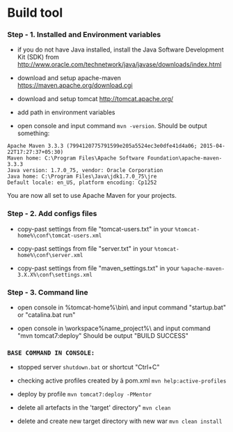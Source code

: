 # Build tool


### Step - 1. Installed and Environment variables

* if you do not have Java installed, install the Java Software Development Kit (SDK) from 
  http://www.oracle.com/technetwork/java/javase/downloads/index.html

* download and setup apache-maven https://maven.apache.org/download.cgi

* download and setup tomcat http://tomcat.apache.org/

* add path in environment variables

* open console and input command `mvn -version`. Should be output something:

```
Apache Maven 3.3.3 (7994120775791599e205a5524ec3e0dfe41d4a06; 2015-04-22T17:27:37+05:30)
Maven home: C:\Program Files\Apache Software Foundation\apache-maven-3.3.3
Java version: 1.7.0_75, vendor: Oracle Corporation
Java home: C:\Program Files\Java\jdk1.7.0_75\jre
Default locale: en_US, platform encoding: Cp1252
```
		
You are now all set to use Apache Maven for your projects.


### Step - 2. Add configs files

* copy-past settings from file "tomcat-users.txt" in your `%tomcat-home%\conf\tomcat-users.xml` 

* copy-past settings from file "server.txt" in your `%tomcat-home%\conf\server.xml`

* copy-past settings from file "maven_settings.txt" in your `%apache-maven-3.X.X%\conf\settings.xml`


### Step - 3. Command line 

* open console in %tomcat-home%\bin\ and input command "startup.bat" or "catalina.bat run"

* open console in \workspace\%name_project%\ and input command "mvn tomcat7:deploy"
	Should be output "BUILD SUCCESS"
	
	
### `BASE COMMAND IN CONSOLE:`
* stopped server
		 `shutdown.bat` or shortcut "Ctrl+C"

* checking active profiles created by â pom.xml
		 `mvn help:active-profiles`

* deploy by profile
		 `mvn tomcat7:deploy -PMentor`
		
* delete all artefacts in the 'target' directory"
		 `mvn clean`
		
* delete and create new target directory with new war
		 `mvn clean install`
		

